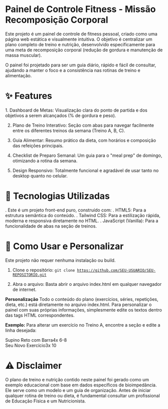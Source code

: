 <h1>Painel de Controle Fitness - Missão Recomposição Corporal</h1>
Este projeto é um painel de controle de fitness pessoal, criado como uma página web estática e visualmente intuitiva. O objetivo é centralizar um plano completo de treino e nutrição, desenvolvido especificamente para uma meta de recomposição corporal (redução de gordura e manutenção de massa muscular).

O painel foi projetado para ser um guia diário, rápido e fácil de consultar, ajudando a manter o foco e a consistência nas rotinas de treino e alimentação.

<h1>✨ Features</h1>
1. Dashboard de Metas: Visualização clara do ponto de partida e dos objetivos a serem alcançados (% de gordura e peso).

2. Plano de Treino Interativo: Seção com abas para navegar facilmente entre os diferentes treinos da semana (Treino A, B, C).

3. Guia Alimentar: Resumo prático da dieta, com horários e composição das refeições principais.

4. Checklist de Preparo Semanal: Um guia para o "meal prep" de domingo, otimizando a rotina da semana.

5. Design Responsivo: Totalmente funcional e agradável de usar tanto no desktop quanto no celular.

<h1>🚀 Tecnologias Utilizadas</h1>
. Este é um projeto front-end puro, construído com:
. HTML5: Para a estrutura semântica do conteúdo.
. Tailwind CSS: Para a estilização rápida, moderna e responsiva diretamente no HTML.
. JavaScript (Vanilla): Para a funcionalidade de abas na seção de treinos.

<h1>🔧 Como Usar e Personalizar</h1>
Este projeto não requer nenhuma instalação ou build.

1. Clone o repositório:
<code>git clone https://github.com/SEU-USUARIO/SEU-REPOSITORIO.git</code>

2. Abra o arquivo:
Basta abrir o arquivo index.html em qualquer navegador de internet.

<strong>Personalização</strong>
Todo o conteúdo do plano (exercícios, séries, repetições, dieta, etc.) está diretamente no arquivo index.html. Para personalizar o painel com suas próprias informações, simplesmente edite os textos dentro das tags HTML correspondentes.

<strong>Exemplo:</strong> Para alterar um exercício no Treino A, encontre a seção <!-- TREINO A --> e edite a linha desejada:

<!-- Linha original -->
<div class="workout-card bg-gray-700 p-3 rounded-md flex justify-between items-center"><span>Supino Reto com Barra</span><span class="font-bold text-emerald-400">4x 6-8</span></div>

<!-- Linha editada -->
<div class="workout-card bg-gray-700 p-3 rounded-md flex justify-between items-center"><span>Seu Novo Exercício</span><span class="font-bold text-emerald-400">3x 10</span></div>

<h1>⚠️ Disclaimer</h1>
O plano de treino e nutrição contido neste painel foi gerado como um exemplo educacional com base em dados específicos de bioimpedância. Ele serve como um modelo e um guia de organização. Antes de iniciar qualquer rotina de treino ou dieta, é fundamental consultar um profissional de Educação Física e um Nutricionista.